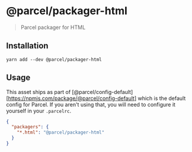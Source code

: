 # @parcel/packager-html

> Parcel packager for HTML

## Installation

```
yarn add --dev @parcel/packager-html
```

## Usage

This asset ships as part of [@parcel/config-default][https://npmjs.com/package/@parcel/config-default]
which is the default config for Parcel. If you aren't using that, you will need
to configure it yourself in your `.parcelrc`.

```json
{
  "packagers": {
    "*.html": "@parcel/packager-html"
  }
}
```
